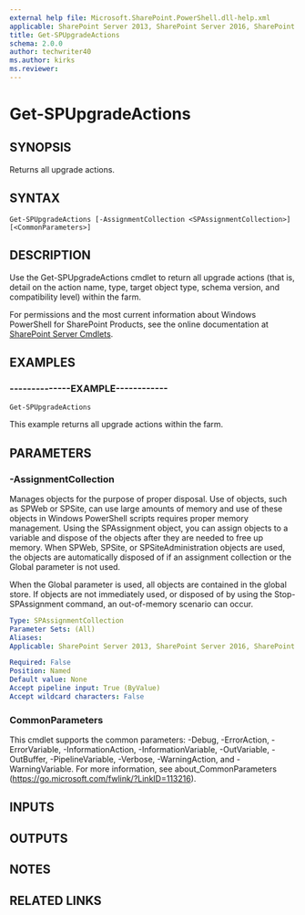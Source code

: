 ```yaml
---
external help file: Microsoft.SharePoint.PowerShell.dll-help.xml
applicable: SharePoint Server 2013, SharePoint Server 2016, SharePoint Server 2019
title: Get-SPUpgradeActions
schema: 2.0.0
author: techwriter40
ms.author: kirks
ms.reviewer:
---
```


# Get-SPUpgradeActions

## SYNOPSIS

Returns all upgrade actions.



## SYNTAX

```
Get-SPUpgradeActions [-AssignmentCollection <SPAssignmentCollection>] [<CommonParameters>]
```

## DESCRIPTION
Use the Get-SPUpgradeActions cmdlet to return all upgrade actions (that is, detail on the action name, type, target object type, schema version, and compatibility level) within the farm.

For permissions and the most current information about Windows PowerShell for SharePoint Products, see the online documentation at [SharePoint Server Cmdlets](https://docs.microsoft.com/powershell/sharepoint/sharepoint-server/sharepoint-server-cmdlets).

## EXAMPLES

### --------------EXAMPLE------------ 
```
Get-SPUpgradeActions
```

This example returns all upgrade actions within the farm.

## PARAMETERS

### -AssignmentCollection
Manages objects for the purpose of proper disposal.
Use of objects, such as SPWeb or SPSite, can use large amounts of memory and use of these objects in Windows PowerShell scripts requires proper memory management.
Using the SPAssignment object, you can assign objects to a variable and dispose of the objects after they are needed to free up memory.
When SPWeb, SPSite, or SPSiteAdministration objects are used, the objects are automatically disposed of if an assignment collection or the Global parameter is not used.

When the Global parameter is used, all objects are contained in the global store.
If objects are not immediately used, or disposed of by using the Stop-SPAssignment command, an out-of-memory scenario can occur.

```yaml
Type: SPAssignmentCollection
Parameter Sets: (All)
Aliases: 
Applicable: SharePoint Server 2013, SharePoint Server 2016, SharePoint Server 2019

Required: False
Position: Named
Default value: None
Accept pipeline input: True (ByValue)
Accept wildcard characters: False
```

### CommonParameters
This cmdlet supports the common parameters: -Debug, -ErrorAction, -ErrorVariable, -InformationAction, -InformationVariable, -OutVariable, -OutBuffer, -PipelineVariable, -Verbose, -WarningAction, and -WarningVariable. For more information, see about_CommonParameters (https://go.microsoft.com/fwlink/?LinkID=113216).

## INPUTS

## OUTPUTS

## NOTES

## RELATED LINKS

